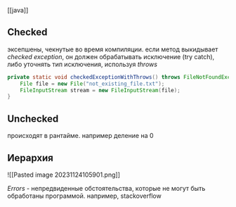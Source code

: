 [[java]]

## Checked

эксепшены, чекнутые во время компиляции. если метод выкидывает *checked exception*, он должен обрабатывать исключение (try catch), либо уточнять тип исключения, используя *throws*
```java
private static void checkedExceptionWithThrows() throws FileNotFoundException {
    File file = new File("not_existing_file.txt");  
    FileInputStream stream = new FileInputStream(file);  
}
```

## Unchecked

происходят в рантайме. например деление на 0

## Иерархия

![[Pasted image 20231124105901.png]]

*Errors* - непредвиденные обстоятельства, которые не могут быть обработаны программой. например, stackoverflow